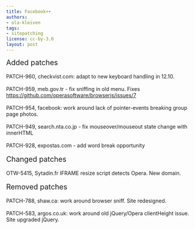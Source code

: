 ```yaml
---
title: Facebook++
authors:
- ola-kleiven
tags:
- sitepatching
license: cc-by-3.0
layout: post
---
```


<span style="font-size: 140%">Added patches</span><br/><br/>PATCH-960, checkvist.com: adapt to new keyboard handling in 12.10.<br/><br/>PATCH-959, meb.gov.tr - fix sniffing in old menu. Fixes <a href="https://github.com/operasoftware/browserjs/issues/7" target="_blank">https://github.com/operasoftware/browserjs/issues/7</a><br/><br/>PATCH-954, facebook: work around lack of pointer-events breaking group page photos.<br/><br/>PATCH-949, search.nta.co.jp - fix mouseover/mouseout state change with innerHTML<br/><br/>PATCH-928, expostas.com - add word break opportunity<br/><br/><span style="font-size: 140%">Changed patches</span><br/><br/>OTW-5415, Sytadin.fr IFRAME resize script detects Opera. New domain.<br/><br/><span style="font-size: 140%">Removed patches</span><br/><br/>PATCH-788, shaw.ca: work around browser sniff. Site redesigned.<br/><br/>PATCH-583, argos.co.uk: work around old jQuery/Opera clientHeight issue. Site upgraded jQuery.
